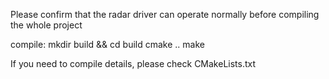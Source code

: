 Please confirm that the radar driver can operate normally before compiling the whole project  

compile:
  mkdir build && cd build
  cmake ..
  make  
    
  If you need to compile details, please check CMakeLists.txt
